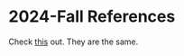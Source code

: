 # 2024-Fall References

Check [this](/CE303-OS/2025-Spring/References/ "2025-Spring References") out. They are the same.
